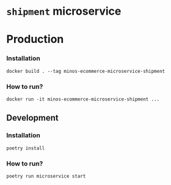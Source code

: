 # `shipment` microservice

# Production

### Installation
```shell
docker build . --tag minos-ecommerce-microservice-shipment
```
### How to run?
```shell
docker run -it minos-ecommerce-microservice-shipment ...
```

## Development

### Installation
```shell
poetry install
```

### How to run?
```shell
poetry run microservice start
```